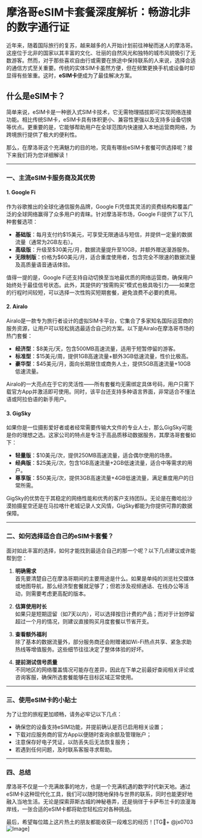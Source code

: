 # 摩洛哥eSIM卡套餐深度解析：畅游北非的数字通行证

近年来，随着国际旅行的复苏，越来越多的人开始计划前往神秘而迷人的摩洛哥。这座位于北非的国家以其丰富的文化、壮丽的自然风光和独特的城市风貌吸引了无数游客。然而，对于那些喜欢自由行或需要在旅途中保持联系的人来说，选择合适的通信方式至关重要。传统的实体SIM卡虽然方便，但在频繁更换手机或设备时却显得有些笨重。这时，**eSIM卡**便成为了最佳解决方案。

## 什么是eSIM卡？

简单来说，eSIM卡是一种嵌入式SIM卡技术，它无需物理插拔即可实现网络连接功能。相比传统SIM卡，eSIM卡具有体积更小、兼容性更强以及支持多设备切换等优点。更重要的是，它能够帮助用户在全球范围内快速接入本地运营商网络，为跨境旅行提供了极大的便利性。

那么，在摩洛哥这个充满魅力的目的地，究竟有哪些eSIM卡套餐可供选择呢？接下来我们将为您详细解读！

---

### 一、主流eSIM卡服务商及其优势

#### 1. **Google Fi**
作为谷歌推出的全球化通信服务品牌，Google Fi凭借其灵活的资费结构和覆盖广泛的全球网络赢得了众多用户的青睐。针对摩洛哥市场，Google Fi提供了以下几种套餐选项：

- **基础版**：每月支付约$15美元，可享受无限通话与短信，并提供一定量的数据流量（通常为2GB左右）。
- **高级版**：升级至$30美元/月，数据流量提升至10GB，并额外赠送漫游服务。
- **无限制版**：价格为$60美元/月，适合重度使用者，包含完全不限速的数据流量及高质量语音通话体验。

值得一提的是，Google Fi还支持自动切换至当地最优质的网络运营商，确保用户始终处于最佳信号状态。此外，其提供的“按需购买”模式也极具吸引力——如果您的行程时间较短，可以选择一次性购买短期套餐，避免浪费不必要的费用。

#### 2. **Airalo**
Airalo是一款专为旅行者设计的虚拟SIM卡平台，它集合了多家知名国际运营商的服务资源，让用户可以轻松挑选最适合自己的方案。以下是Airalo在摩洛哥市场的热门套餐：

- **经济型**：$8美元/天，包含500MB高速流量，适用于短暂停留的游客。
- **标准型**：$15美元/周，提供1GB高速流量+额外3GB低速流量，性价比极高。
- **豪华型**：$45美元/月，面向长期居住或商务人士，提供5GB高速流量+10GB低速流量。

Airalo的一大亮点在于它的灵活性——所有套餐均无需绑定具体号码，用户只需下载官方App并激活即可使用。同时，该平台还支持多种语言界面，非常适合不懂法语或阿拉伯语的新手用户。

#### 3. **GigSky**
如果你是一位摄影爱好者或者经常需要传输大文件的专业人士，那么GigSky可能是你的理想之选。这家公司的特点是专注于高品质移动数据服务，其摩洛哥套餐如下：

- **轻量版**：$10美元/次，提供250MB高速流量，适合偶尔使用的场景。
- **经典版**：$25美元/次，包含1GB高速流量+2GB低速流量，适合中等需求的用户。
- **尊享版**：$50美元/次，提供3GB高速流量+4GB低速流量，满足重度用户的日常所需。

GigSky的优势在于其稳定的网络性能和优秀的客户支持团队。无论是在撒哈拉沙漠拍摄星空还是在马拉喀什老城记录人文风情，GigSky都能为你提供可靠的数据保障。

---

### 二、如何选择适合自己的eSIM卡套餐？

面对如此丰富的选择，如何才能找到最适合自己的那一个呢？以下几点建议或许能帮到您：

1. **明确需求**  
   首先要清楚自己在摩洛哥期间的主要用途是什么。如果是单纯的浏览社交媒体或地图导航，那么经济型套餐就足够了；但若涉及视频通话、在线办公等活动，则需要考虑更高配的版本。

2. **估算使用时长**  
   如果只是短期逗留（如7天以内），可以选择按日计费的产品；而对于计划停留超过一个月的情况，则建议直接购买月度套餐以节省开支。

3. **查看额外福利**  
   除了基本的数据流量外，部分服务商还会附赠诸如Wi-Fi热点共享、紧急求助热线等增值服务。这些细节往往决定了整体体验的好坏。

4. **提前测试信号质量**  
   不同地区的网络覆盖情况可能存在差异，因此在下单之前最好查阅相关评论或咨询客服，确保所选套餐能够在目标区域正常使用。

---

### 三、使用eSIM卡的小贴士

为了让您的旅程更加顺畅，请务必牢记以下几点：

- 确保您的设备支持eSIM功能，并提前确认是否已启用相关设置；
- 下载对应服务商的官方App以便随时查询余额及管理账户；
- 注意保存好电子凭证，以防丢失后无法恢复服务；
- 若遇到任何问题，及时联系客服寻求帮助。

---

### 四、总结

摩洛哥不仅是一个充满故事的地方，也是一个充满机遇的数字时代新天地。通过eSIM卡这种现代化工具，我们可以随时随地保持与世界的联系，同时也能更好地融入当地生活。无论是探索菲斯古城的神秘巷弄，还是徜徉于卡萨布兰卡的浪漫海岸线，一张合适的eSIM卡都将助您轻松应对各种挑战。

最后，希望每位踏上这片热土的朋友都能收获一段难忘的经历！[TG💪+ @jx0703 ![Image](https://github.com/user-attachments/assets/dbca1d08-cadb-493c-b0ec-ad6f7a83f270)]